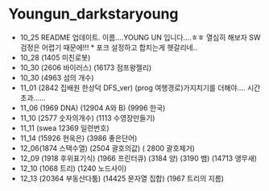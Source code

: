 # Youngun_darkstaryoung

- 10_25 README 업데이트.  이름....YOUNG UN 입니다....ㅎㅎ 열심히 해보자 SW 검정은 어렵기 때문에!!!    * 포크 설정하고 합치는게 헷갈리네..
- 10_28 (1405 미친로봇) 
- 10_30  (2606 바이러스) (16173 점프왕젤리)  
- 10_30 (4963 섬의 개수) 
- 11_01 (2842 집배원 한상덕 DFS_ver) (prog 여행경로)가지치기를 더해야.... 시간초과......
- 11_06 (1969 DNA) (12904 A와 B) (9996 한국)
- 11_10 (2577 숫자의개수) (1113 수영장만들기)  
- 11_11 (swea 12369 일련번호) 
- 11_14 (15926 현욱은) (3986 좋은단어)
- 12_06(1874 스택수열) (2504 괄호의값) ( 2800 괄호제거)
- 12_09 (1918 후위표기식) (1966 프린터큐) (3184 양) (3190 뱀) (14713 앵무새) 
- 12_10 (1068 트리) (1240 노드사이)
- 12_13 (20364 부동산다툼) (14425 문자열 집합) (1967 트리의 지름)

